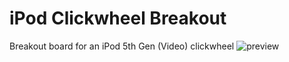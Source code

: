 # iPod Clickwheel Breakout
Breakout board for an iPod 5th Gen (Video) clickwheel
![preview](preview.png)
